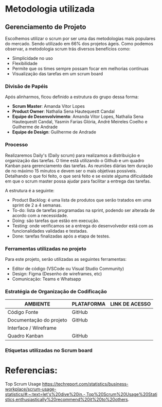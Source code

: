 # Metodologia utilizada

## Gerenciamento de Projeto
Escolhemos utilizar o scrum por ser uma das metodologias mais populares do mercado. Sendo utilizado em 66% dos projetos ágeis.
Como podemos observar, a metodologia scrum trás diversos benefícios como:

- Simplicidade no uso
- Flexibilidade
- Permite que os times sempre possam focar em melhorias contínuas
- Visualização das tarefas em um scrum board

### Divisão de Papéis
Após alinharmos, ficou definido a estrutura do grupo dessa forma:
- **Scrum Master**: Amanda Vitor Lopes
- **Product Owner**: Nathalia Sena Hautequestt Candal
- **Equipe de Desenvolvimento**: Amanda Vitor Lopes, Nathalia Sena Hautequestt Candal, Yasmin Farias Glória, André Meireles Coelho e Guilherme de Andrade  
- **Equipe de Design**: Guilherme de Andrade

### Processo
Realizaremos Daily's (Daily scrum) para realizamos a distribuição e organização das tarefas. O time está utilizando o Github e um quadro Kanban para gerenciamento das tarefas. As reuniões diárias tem duração de no máximo 15 minutos e devem ser o mais objetivas possíveis. Detalhando o que foi feito, o que será feito e se existe alguma dificuldade em que o scrum master possa ajudar para facilitar a entrega das tarefas.

A estrutura é a seguinte:
- Product Backlog: é uma lista de produtos que serão tratados em uma sprint de 2 a 4 semanas.
- To-do: lista de tarefas programadas na sprint, podendo ser alterada de acordo com a necessidade.
- Doing: são tarefas que estão em execução.
- Testing: onde verificamos se a entrega do desenvolvedor está com as funcionalidades validadas e testadas.
- Done: tarefas finalizadas após a etapa de testes.
  
### Ferramentas utilizadas no projeto
Para este projeto, serão utilizadas as seguintes ferramentas:
- Editor de código (VSCode ou Visual Studio Community)
- Design: Figma (Desenho de wireframes, etc)
- Comunicação: Teams e Whatsapp

### Estratégia de Organização de Codificação 
| AMBIENTE | PLATAFORMA |LINK DE ACESSO                 |
|--------------------|--------------------------------------------------------------------------------|----------------------------------------|
|Código Fonte | GitHub | <A definir> |
|Documentação do projeto  | GitHub | <A definir> |
|Interface / Wireframe | <Nome do projeto a definir> | <A definir> |
|Quadro Kanban  | GitHub | <A definir> |

### Etiquetas utilizadas no Scrum board


# Referencias:
Top Scrum Usage
https://techreport.com/statistics/business-workplace/scrum-usage-statistics/#:~:text=let's%20dive%20in.-,Top%20Scrum%20Usage%20Statistics,enthusiastically%20recommend%20it%20to%20others.
